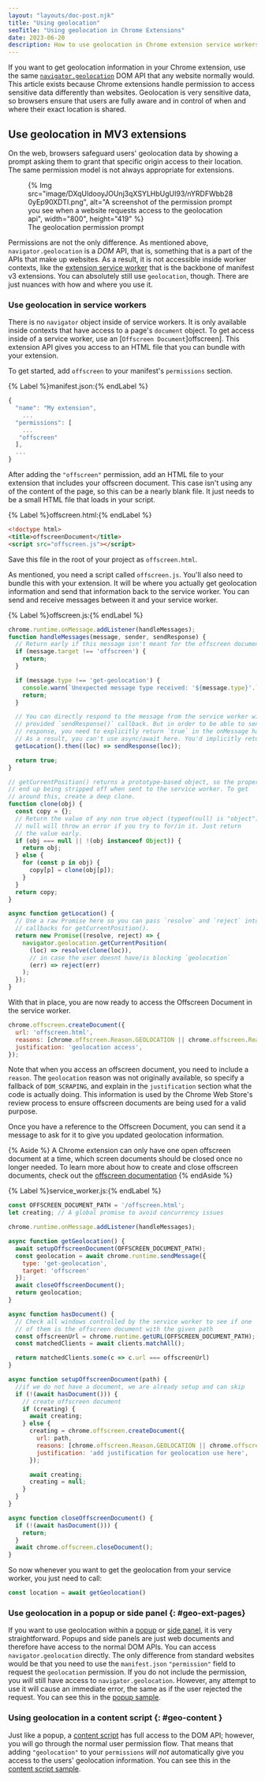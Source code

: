 ```yaml
---
layout: "layouts/doc-post.njk"
title: "Using geolocation"
seoTitle: "Using geolocation in Chrome Extensions"
date: 2023-06-20
description: How to use geolocation in Chrome extension service workers, popups, side panels, or content scripts.
---
```


If you want to get geolocation information in your Chrome extension, use the same [`navigator.geolocation`][geolocation] DOM API that any website normally would. This article exists because Chrome extensions handle permission to access sensitive data differently than websites. Geolocation is very sensitive data, so browsers ensure that users are fully aware and in control of when and where their exact location is shared.

## Use geolocation in MV3 extensions

On the web, browsers safeguard users' geolocation data by showing a prompt asking them to grant that specific origin access to their location. The same permission model is not always appropriate for extensions.


<figure>
  {% Img src="image/DXqUldooyJOUnj3qXSYLHbUgUI93/nYRDFWbb280yEp90XDTI.png", alt="A screenshot of the permission prompt you see when a website requests access to the geolocation api", width="800", height="419" %}
  <figcaption>The geolocation permission prompt</figcaption>
</figure>

Permissions are not the only difference. As mentioned above, `navigator.geolocation` is a _DOM_ API, that is, something that is a part of the APIs that make up websites. As a result, it is not accessible inside worker contexts, like the [extension service worker][sw] that is the backbone of manifest v3 extensions. You can absolutely still use `geolocation`, though. There are just nuances with how and where you use it.


### Use geolocation in service workers

There is no `navigator` object inside of service workers. It is only available inside contexts that have access to a page's `document` object. To get access inside of a service worker, use an [`Offscreen Document`]offscreen]. This extension API gives you access to an HTML file that you can bundle with your extension.

To get started, add `offscreen` to your manifest's `permissions` section.

{% Label %}manifest.json:{% endLabel %}

```js
{
  "name": "My extension",
    ...
  "permissions": [
    ...
   "offscreen"
  ],
  ...
}
```

After adding the `"offscreen"` permission, add an HTML file to your extension that includes your offscreen document. This case isn't using any of the content of the page, so this can be a nearly blank file. It just needs to be a small HTML file that loads in your script.

{% Label %}offscreen.html:{% endLabel %}

```html
<!doctype html>
<title>offscreenDocument</title>
<script src="offscreen.js"></script>
```

Save this file in the root of your project as `offscreen.html`.

As mentioned, you need a script called `offscreen.js`. You'll also need to bundle this with your extension. It will be where you actually get geolocation information and send that information back to the service worker. You can send and receive messages between it and your service worker.

{% Label %}offscreen.js:{% endLabel %}

```js
chrome.runtime.onMessage.addListener(handleMessages);
function handleMessages(message, sender, sendResponse) {
  // Return early if this message isn't meant for the offscreen document.
  if (message.target !== 'offscreen') {
    return;
  }

  if (message.type !== 'get-geolocation') {
    console.warn(`Unexpected message type received: '${message.type}'.`);
    return;
  }

  // You can directly respond to the message from the service worker with the
  // provided `sendResponse()` callback. But in order to be able to send an async
  // response, you need to explicitly return `true` in the onMessage handler
  // As a result, you can't use async/await here. You'd implicitly return a Promise.
  getLocation().then((loc) => sendResponse(loc));

  return true;
}

// getCurrentPosition() returns a prototype-based object, so the properties
// end up being stripped off when sent to the service worker. To get
// around this, create a deep clone.
function clone(obj) {
  const copy = {};
  // Return the value of any non true object (typeof(null) is "object") directly.
  // null will throw an error if you try to for/in it. Just return
  // the value early.
  if (obj === null || !(obj instanceof Object)) {
    return obj;
  } else {
    for (const p in obj) {
      copy[p] = clone(obj[p]);
    }
  }
  return copy;
}

async function getLocation() {
  // Use a raw Promise here so you can pass `resolve` and `reject` into the
  // callbacks for getCurrentPosition().
  return new Promise((resolve, reject) => {
    navigator.geolocation.getCurrentPosition(
      (loc) => resolve(clone(loc)),
      // in case the user doesnt have/is blocking `geolocation`
      (err) => reject(err)
    );
  });
}
```

With that in place, you are now ready to access the Offscreen Document in the service worker.

```js
chrome.offscreen.createDocument({
  url: 'offscreen.html',
  reasons: [chrome.offscreen.Reason.GEOLOCATION || chrome.offscreen.Reason.DOM_SCRAPING],
  justification: 'geolocation access',
});
```

Note that when you access an offscreen document, you need to include a `reason`. The `geolocation` reason was not originally available, so specify a fallback of `DOM_SCRAPING`, and explain in the `justification` section what the code is actually doing. This information is used by the Chrome Web Store's review process to ensure offscreen documents are being used for a valid purpose.

Once you have a reference to the Offscreen Document, you can send it a message to ask for it to give you updated geolocation information.


{% Aside %}
A Chrome extension can only have one open offscreen document at a time, which screen documents should be closed once no longer needed. To learn more about how to create and close offscreen documents, check out the [offscreen documentation][offscreen]
{% endAside %}

{% Label %}service_worker.js:{% endLabel %}

```js
const OFFSCREEN_DOCUMENT_PATH = '/offscreen.html';
let creating; // A global promise to avoid concurrency issues

chrome.runtime.onMessage.addListener(handleMessages);

async function getGeolocation() {
  await setupOffscreenDocument(OFFSCREEN_DOCUMENT_PATH);
  const geolocation = await chrome.runtime.sendMessage({
    type: 'get-geolocation',
    target: 'offscreen'
  });
  await closeOffscreenDocument();
  return geolocation;
}

async function hasDocument() {
  // Check all windows controlled by the service worker to see if one
  // of them is the offscreen document with the given path
  const offscreenUrl = chrome.runtime.getURL(OFFSCREEN_DOCUMENT_PATH);
  const matchedClients = await clients.matchAll();

  return matchedClients.some(c => c.url === offscreenUrl)
}

async function setupOffscreenDocument(path) {
  //if we do not have a document, we are already setup and can skip
  if (!(await hasDocument())) {
    // create offscreen document
    if (creating) {
      await creating;
    } else {
      creating = chrome.offscreen.createDocument({
        url: path,
        reasons: [chrome.offscreen.Reason.GEOLOCATION || chrome.offscreen.Reason.DOM_SCRAPING],
        justification: 'add justification for geolocation use here',
      });

      await creating;
      creating = null;
    }
  }
}

async function closeOffscreenDocument() {
  if (!(await hasDocument())) {
    return;
  }
  await chrome.offscreen.closeDocument();
}
```

So now whenever you want to get the geolocation from your service worker, you just need to call:

```js
const location = await getGeolocation()
```

### Use geolocation in a popup or side panel {: #geo-ext-pages}

If you want to use geolocation within a [popup][popup] or [side panel][sidepanel], it is very straightforward. Popups and side panels are just web documents and therefore have access to the normal DOM APIs. You can access `navigator.geolocation` directly. The only difference from standard websites would be that you need to use the `manifest.json` `"permission"` field to request the `geolocation` permission. If you do not include the permission, you _will_ still have access to `navigator.geolocation`. However, any attempt to use it will cause an immediate error, the same as if the user rejected the request. You can see this in the [popup sample][popup-sample].

### Using geolocation in a content script {: #geo-content }

Just like a popup, a [content script][content] has full access to the DOM API; however, you will go through the normal user permission flow. That means that adding `"geolocation"` to your `permissions` _will not_ automatically give you access to the users' geolocation information. You can see this in the [content script sample][contentscript-sample].

[content]: docs/extensions/mv3/content_scripts/
[contentscript-sample]: https://github.com/GoogleChrome/chrome-extensions-samples/tree/main/functional-samples/cookbook.geolocation-contentscript
[crbug]: https://bugs.chromium.org/p/chromium/issues/list?q=component%3APlatform%3EExtensions%20geolocation
[geolocation]: https://developer.mozilla.org/docs/Web/API/Navigator/geolocation
[manifest]: docs/extensions/mv3/manifest/
[offscreen]: docs/extensions/reference/offscreen/
[popup-sample]: https://github.com/GoogleChrome/chrome-extensions-samples/tree/main/functional-samples/cookbook.geolocation-popup
[popup]: docs/extensions/reference/action/#popup
[sidepanel]: docs/extensions/reference/sidePanel/
[sw]: docs/extensions/mv3/service_workers/
